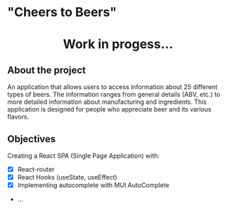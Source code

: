 # "Cheers to Beers"

<center>

<h1> Work in progess... </h1>

</center>

## About the project

An application that allows users to access information about 25 different types of beers. The information ranges from general details (ABV, etc.) to more detailed information about manufacturing and ingredients. This application is designed for people who appreciate beer and its various flavors.

## Objectives

Creating a React SPA (Single Page Application) with:

-   [x] React-router
-   [x] React Hooks (useState, useEffect)
-   [x] Implementing autocomplete with MUI AutoComplete
-   ...
